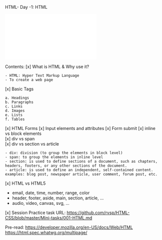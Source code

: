 HTML- Day -1: HTML

![Visit Website](./day8/frontend/src/index.html)

Contents:
[x] What is HTML & Why use it?

    - HTML: Hyper Text Markup Language
    - To create a web page

[x] Basic Tags

    a. Headings
    b. Paragraphs
    c. Links
    d. Images
    e. Lists
    f. Tables

[x] HTML Forms
[x] Input elements and attributes
[x] Form submit
[x] inline vs block elements  
[x] div vs span  
[x] div vs section vs article

    - div: division (to group the elements in block level)
    - span: to group the elements in inline level
    - section: is used to define sections of a document, such as chapters, headers, footers, or any other sections of the document.
    - article: is used to define an independent, self-contained content. examples: blog post, newspaper article, user comment, forum post, etc.

[x] HTML vs HTML5

- email, date, time, number, range, color
- header, footer, aside, main, section, article, ...
- audio, video, canvas, svg, ...

[x] Session Practice task URL:
https://github.com/rvsp/HTML-CSS/blob/master/Mini-tasks/001-HTML.md

Pre-read:
https://developer.mozilla.org/en-US/docs/Web/HTML
https://html.spec.whatwg.org/multipage/
